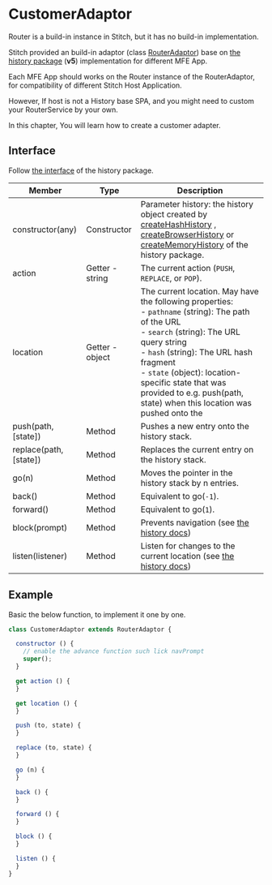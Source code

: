 # CustomerAdaptor

Router is a build-in instance in Stitch, but it has no build-in implementation.

Stitch provided an build-in adaptor (class [RouterAdaptor](https://alm-github.systems.uk.hsbc/Net-UI/stitch/blob/HEAD/docs/2.Getting_Started/2.4.Routing/2.4.1.RouterAdaptor.md)) base on [the history package](https://github.com/remix-run/history) (**v5**) implementation for different MFE App.

Each MFE App should works on the Router instance of the RouterAdaptor, for compatibility of different Stitch Host Application.

However, If host is not a History base SPA, and you might need to custom your RouterService by your own.

In this chapter, You will learn how to create a customer adapter.

## Interface

Follow [the interface](https://v5.reactrouter.com/web/api/history) of the history package.

| Member                 | Type            | Description                                                                                                                                                                                                                                                                                                                                                                                                                 |
| ---------------------- | --------------- | --------------------------------------------------------------------------------------------------------------------------------------------------------------------------------------------------------------------------------------------------------------------------------------------------------------------------------------------------------------------------------------------------------------------------- |
| constructor(any)   | Constructor     | Parameter history: the history object created by [createHashHistory](https://github.com/remix-run/history/blob/main/docs/api-reference.md#createhashhistory) , [createBrowserHistory](https://github.com/remix-run/history/blob/main/docs/api-reference.md#createbrowserhistory) or [createMemoryHistory](https://github.com/remix-run/history/blob/main/docs/api-reference.md#creatememoryhistory) of the history package. |
| action                 | Getter - string | The current action (`PUSH`, `REPLACE`, or `POP`).                                                                                                                                                                                                                                                                                                                                                                           |
| location               | Getter - object | The current location. May have the following properties:<br/>- `pathname` (string): The path of the URL<br/>- `search` (string): The URL query string<br/>- `hash` (string): The URL hash fragment<br/>- `state` (object): location-specific state that was provided to e.g. push(path, state) when this location was pushed onto the                                                                                       |
| push(path, [state])    | Method          | Pushes a new entry onto the history stack.                                                                                                                                                                                                                                                                                                                                                                                  |
| replace(path, [state]) | Method          | Replaces the current entry on the history stack.                                                                                                                                                                                                                                                                                                                                                                            |
| go(n)                  | Method          | Moves the pointer in the history stack by n entries.                                                                                                                                                                                                                                                                                                                                                                        |
| back()                 | Method          | Equivalent to go(`-1`).                                                                                                                                                                                                                                                                                                                                                                                                     |
| forward()              | Method          | Equivalent to go(`1`).                                                                                                                                                                                                                                                                                                                                                                                                      |
| block(prompt)          | Method          | Prevents navigation (see [the history docs](https://github.com/remix-run/history/blob/main/docs/blocking-transitions.md))                                                                                                                                                                                                                                                                                                    |
| listen(listener)       | Method          | Listen for changes to the current location (see [the history docs](https://github.com/remix-run/history/blob/main/docs/getting-started.md#listening))                                                                                                                                                                                                                                                                    |

## Example

Basic the below function, to implement it one by one.

```js
class CustomerAdaptor extends RouterAdaptor {

  constructor () {
    // enable the advance function such lick navPrompt
    super();
  }

  get action () {
  }

  get location () {
  }

  push (to, state) {
  }

  replace (to, state) {
  }

  go (n) {
  }

  back () {
  }

  forward () {
  }

  block () {
  }

  listen () {
  }
}
```
